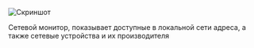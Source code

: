 ![Скриншот](screenshot)

Сетевой монитор, показывает доступные в локальной сети адреса, а также сетевые устройства и их производителя
